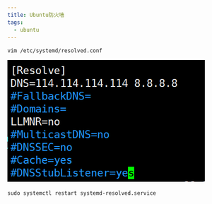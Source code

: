 ```yaml
---
title: Ubuntu防火墙
tags:
  - ubuntu
---
```


```shell script
vim /etc/systemd/resolved.conf
```
![1561360717822](assets/image/ubuntu/ubuntu-dns.png)
```shell script
sudo systemctl restart systemd-resolved.service
```